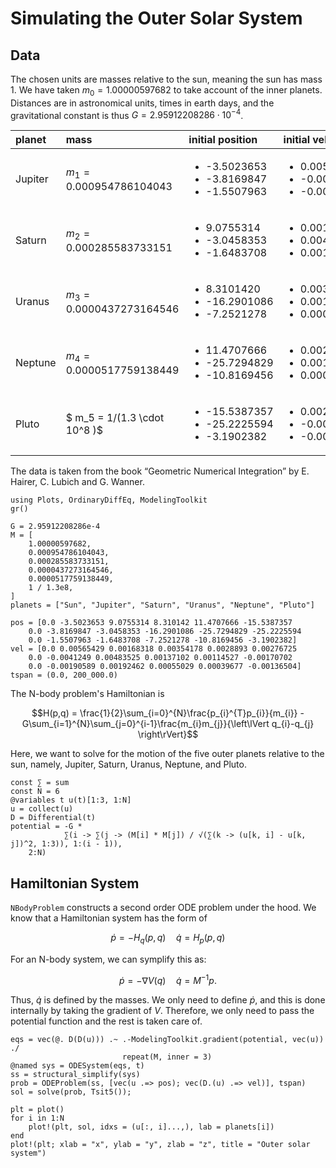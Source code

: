 # Simulating the Outer Solar System

## Data

The chosen units are masses relative to the sun, meaning the sun has mass $1$. We have taken $m_0 = 1.00000597682$ to take account of the inner planets. Distances are in astronomical units, times in earth days, and the gravitational constant is thus $G = 2.95912208286 \cdot 10^{-4}$.

| planet  | mass                         | initial position                                                     | initial velocity                                                     |
|:------- |:---------------------------- |:-------------------------------------------------------------------- |:-------------------------------------------------------------------- |
| Jupiter | $m_1 = 0.000954786104043$    | <ul><li>-3.5023653</li><li>-3.8169847</li><li>-1.5507963</li></ul>   | <ul><li>0.00565429</li><li>-0.00412490</li><li>-0.00190589</li></ul> |
| Saturn  | $m_2 = 0.000285583733151$    | <ul><li>9.0755314</li><li>-3.0458353</li><li>-1.6483708</li></ul>    | <ul><li>0.00168318</li><li>0.00483525</li><li>0.00192462</li></ul>   |
| Uranus  | $m_3 = 0.0000437273164546$   | <ul><li>8.3101420</li><li>-16.2901086</li><li>-7.2521278</li></ul>   | <ul><li>0.00354178</li><li>0.00137102</li><li>0.00055029</li></ul>   |
| Neptune | $m_4 = 0.0000517759138449$   | <ul><li>11.4707666</li><li>-25.7294829</li><li>-10.8169456</li></ul> | <ul><li>0.00288930</li><li>0.00114527</li><li>0.00039677</li></ul>   |
| Pluto   | $ m_5 = 1/(1.3 \cdot 10^8 )$ | <ul><li>-15.5387357</li><li>-25.2225594</li><li>-3.1902382</li></ul> | <ul><li>0.00276725</li><li>-0.00170702</li><li>-0.00136504</li></ul> |

The data is taken from the book “Geometric Numerical Integration” by E. Hairer, C. Lubich and G. Wanner.

```@example outersolarsystem
using Plots, OrdinaryDiffEq, ModelingToolkit
gr()

G = 2.95912208286e-4
M = [
    1.00000597682,
    0.000954786104043,
    0.000285583733151,
    0.0000437273164546,
    0.0000517759138449,
    1 / 1.3e8,
]
planets = ["Sun", "Jupiter", "Saturn", "Uranus", "Neptune", "Pluto"]

pos = [0.0 -3.5023653 9.0755314 8.310142 11.4707666 -15.5387357
    0.0 -3.8169847 -3.0458353 -16.2901086 -25.7294829 -25.2225594
    0.0 -1.5507963 -1.6483708 -7.2521278 -10.8169456 -3.1902382]
vel = [0.0 0.00565429 0.00168318 0.00354178 0.0028893 0.00276725
    0.0 -0.0041249 0.00483525 0.00137102 0.00114527 -0.00170702
    0.0 -0.00190589 0.00192462 0.00055029 0.00039677 -0.00136504]
tspan = (0.0, 200_000.0)
```

The N-body problem's Hamiltonian is

$$H(p,q) = \frac{1}{2}\sum_{i=0}^{N}\frac{p_{i}^{T}p_{i}}{m_{i}} - G\sum_{i=1}^{N}\sum_{j=0}^{i-1}\frac{m_{i}m_{j}}{\left\lVert q_{i}-q_{j} \right\rVert}$$

Here, we want to solve for the motion of the five outer planets relative to the sun, namely, Jupiter, Saturn, Uranus, Neptune, and Pluto.

```@example outersolarsystem
const ∑ = sum
const N = 6
@variables t u(t)[1:3, 1:N]
u = collect(u)
D = Differential(t)
potential = -G *
            ∑(i -> ∑(j -> (M[i] * M[j]) / √(∑(k -> (u[k, i] - u[k, j])^2, 1:3)), 1:(i - 1)),
    2:N)
```

## Hamiltonian System

`NBodyProblem` constructs a second order ODE problem under the hood. We know that a Hamiltonian system has the form of

$$\dot{p} = -H_{q}(p,q)\quad \dot{q}=H_{p}(p,q)$$

For an N-body system, we can symplify this as:

$$\dot{p} = -\nabla{V}(q)\quad \dot{q}=M^{-1}p.$$

Thus, $\dot{q}$ is defined by the masses. We only need to define $\dot{p}$, and this is done internally by taking the gradient of $V$. Therefore, we only need to pass the potential function and the rest is taken care of.

```@example outersolarsystem
eqs = vec(@. D(D(u))) .~ .-ModelingToolkit.gradient(potential, vec(u)) ./
                         repeat(M, inner = 3)
@named sys = ODESystem(eqs, t)
ss = structural_simplify(sys)
prob = ODEProblem(ss, [vec(u .=> pos); vec(D.(u) .=> vel)], tspan)
sol = solve(prob, Tsit5());
```

```@example outersolarsystem
plt = plot()
for i in 1:N
    plot!(plt, sol, idxs = (u[:, i]...,), lab = planets[i])
end
plot!(plt; xlab = "x", ylab = "y", zlab = "z", title = "Outer solar system")
```
